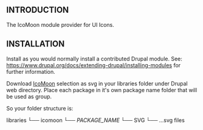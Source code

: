 ## INTRODUCTION

The IcoMoon module provider for UI Icons.

## INSTALLATION

Install as you would normally install a contributed Drupal module.
See: https://www.drupal.org/docs/extending-drupal/installing-modules for further
information.

Download [IcoMoon](https://icomoon.io/app/#/select/library) selection as svg in
your libraries folder under Drupal web directory.
Place each package in it's own package name folder that will be used as group.

So your folder structure is:

libraries
  └── icomoon
      └── _PACKAGE_NAME_
        └── SVG
            └── ...svg files
